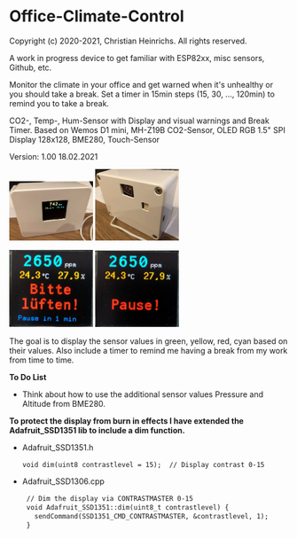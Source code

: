 # Office-Climate-Control

Copyright (c) 2020-2021, Christian Heinrichs.
All rights reserved.


A work in progress device to get familiar with ESP82xx, misc sensors, Github, etc.  

Monitor the climate in your office and get warned when it's unhealthy or you should take a break.
Set a timer in 15min steps (15, 30, ..., 120min) to remind you to take a break.

CO2-, Temp-, Hum-Sensor with Display and visual warnings and Break Timer.
Based on Wemos D1 mini, MH-Z19B CO2-Sensor, OLED RGB 1.5" SPI Display 128x128, BME280, Touch-Sensor

Version: 1.00   18.02.2021



<img src="doc/front0.jpg" width="30%" alt="Front View"/> <img src="doc/back.jpg" width="30%" alt="Back View"/>


<img src="doc/front1.jpg" width="30%" alt="Front View"/> <img src="doc/front2.jpg" width="30%" alt="Front View"/>


The goal is to display the sensor values in green, yellow, red, cyan based on their values.
Also include a timer to remind me having a break from my work from time to time.  


**To Do List**
 * Think about how to use the additional sensor values Pressure and Altitude from BME280.


**To protect the display from burn in effects I have extended the Adafruit_SSD1351 lib to include a dim function.**  

 * Adafruit_SSD1351.h  
    ```
    void dim(uint8 contrastlevel = 15);  // Display contrast 0-15
   ```


 * Adafruit_SSD1306.cpp  
   ```
    // Dim the display via CONTRASTMASTER 0-15
    void Adafruit_SSD1351::dim(uint8_t contrastlevel) {
      sendCommand(SSD1351_CMD_CONTRASTMASTER, &contrastlevel, 1);
    }
   ```

